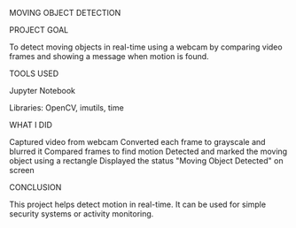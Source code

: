 MOVING OBJECT DETECTION 

PROJECT GOAL

To detect moving objects in real-time using a webcam by comparing video frames and showing a message when motion is found.

TOOLS USED

Jupyter Notebook

Libraries: OpenCV, imutils, time

WHAT I DID

Captured video from webcam
Converted each frame to grayscale and blurred it
Compared frames to find motion
Detected and marked the moving object using a rectangle
Displayed the status "Moving Object Detected" on screen

CONCLUSION

This project helps detect motion in real-time. It can be used for simple security systems or activity monitoring.
